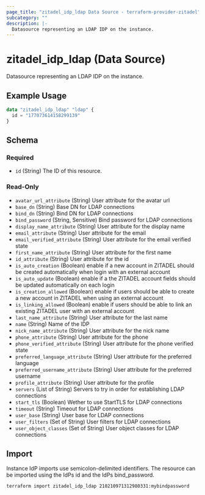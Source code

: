```yaml
---
page_title: "zitadel_idp_ldap Data Source - terraform-provider-zitadel"
subcategory: ""
description: |-
  Datasource representing an LDAP IDP on the instance.
---
```


# zitadel_idp_ldap (Data Source)

Datasource representing an LDAP IDP on the instance.

## Example Usage

```terraform
data "zitadel_idp_ldap" "ldap" {
  id = "177073614158299139"
}
```

<!-- schema generated by tfplugindocs -->
## Schema

### Required

- `id` (String) The ID of this resource.

### Read-Only

- `avatar_url_attribute` (String) User attribute for the avatar url
- `base_dn` (String) Base DN for LDAP connections
- `bind_dn` (String) Bind DN for LDAP connections
- `bind_password` (String, Sensitive) Bind password for LDAP connections
- `display_name_attribute` (String) User attribute for the display name
- `email_attribute` (String) User attribute for the email
- `email_verified_attribute` (String) User attribute for the email verified state
- `first_name_attribute` (String) User attribute for the first name
- `id_attribute` (String) User attribute for the id
- `is_auto_creation` (Boolean) enable if a new account in ZITADEL should be created automatically when login with an external account
- `is_auto_update` (Boolean) enable if a the ZITADEL account fields should be updated automatically on each login
- `is_creation_allowed` (Boolean) enable if users should be able to create a new account in ZITADEL when using an external account
- `is_linking_allowed` (Boolean) enable if users should be able to link an existing ZITADEL user with an external account
- `last_name_attribute` (String) User attribute for the last name
- `name` (String) Name of the IDP
- `nick_name_attribute` (String) User attribute for the nick name
- `phone_attribute` (String) User attribute for the phone
- `phone_verified_attribute` (String) User attribute for the phone verified state
- `preferred_language_attribute` (String) User attribute for the preferred language
- `preferred_username_attribute` (String) User attribute for the preferred username
- `profile_attribute` (String) User attribute for the profile
- `servers` (List of String) Servers to try in order for establishing LDAP connections
- `start_tls` (Boolean) Wether to use StartTLS for LDAP connections
- `timeout` (String) Timeout for LDAP connections
- `user_base` (String) User base for LDAP connections
- `user_filters` (Set of String) User filters for LDAP connections
- `user_object_classes` (Set of String) User object classes for LDAP connections

## Import

Instance IdP imports use semicolon-delimited identifiers. The resource can be imported using the IdPs id and the IdPs bind_password.

```
terraform import zitadel_idp_ldap 210210971312980331:mybindpassword
```
